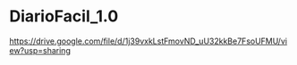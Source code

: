# DiarioFacil_1.0

https://drive.google.com/file/d/1j39vxkLstFmovND_uU32kkBe7FsoUFMU/view?usp=sharing
